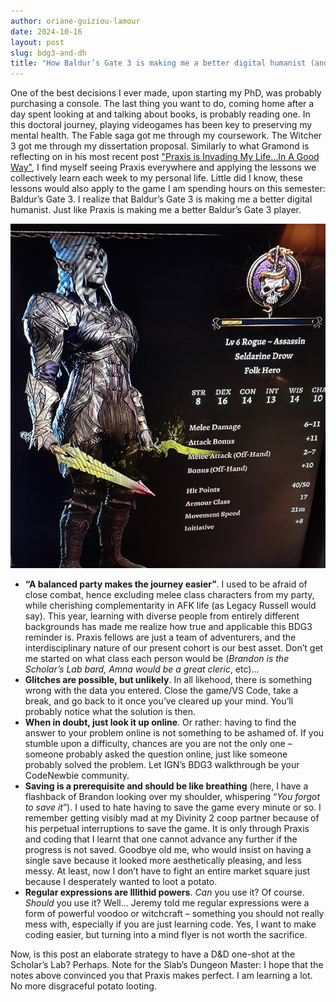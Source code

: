```yaml
---
author: oriane-guiziou-lamour
date: 2024-10-16
layout: post
slug: bdg3-and-dh
title: "How Baldur’s Gate 3 is making me a better digital humanist (and vice versa)"
---
```

One of the best decisions I ever made, upon starting my PhD, was probably purchasing a console. The last thing you want to do, coming home after a day spent looking at and talking about books, is probably reading one. In this doctoral journey, playing videogames has been key to preserving my mental health. The Fable saga got me through my coursework. The Witcher 3 got me through my dissertation proposal. 
Similarly to what Gramond is reflecting on in his most recent post ["Praxis is Invading My Life…In A Good Way"](https://scholarslab.lib.virginia.edu/blog/praxis-is-invading-my-life/), I find myself seeing Praxis everywhere and applying the lessons we collectively learn each week to my personal life. Little did I know, these lessons would also apply to the game I am spending hours on this semester: Baldur’s Gate 3. 
I realize that Baldur’s Gate 3 is making me a better digital humanist. 
Just like Praxis is making me a better Baldur’s Gate 3 player. 

![Character from BDG3](/assets/post-media/2024-10-16-bdg3&dh.jpg)

- **“A balanced party makes the journey easier”**. I used to be afraid of close combat, hence excluding melee class characters from my party, while cherishing complementarity in AFK life (as Legacy Russell would say). This year, learning with diverse people from entirely different backgrounds has made me realize how true and applicable this BDG3 reminder is. Praxis fellows are just a team of adventurers, and the interdisciplinary nature of our present cohort is our best asset. Don’t get me started on what class each person would be (*Brandon is the Scholar’s Lab bard, Amna would be a great cleric*, etc)…
- **Glitches are possible, but unlikely**. In all likehood, there is something wrong with the data you entered. Close the game/VS Code, take a break, and go back to it once you’ve cleared up your mind. You’ll probably notice what the solution is then. 
- **When in doubt, just look it up online**. Or rather: having to find the answer to your problem online is not something to be ashamed of. If you stumble upon a difficulty, chances are you are not the only one – someone probably asked the question online, just like someone probably solved the problem. Let IGN’s BDG3 walkthrough be your CodeNewbie community. 
- **Saving is a prerequisite and should be like breathing** (here, I have a flashback of Brandon looking over my shoulder, whispering “*You forgot to save it*”). I used to hate having to save the game every minute or so. I remember getting visibly mad at my Divinity 2 coop partner because of his perpetual interruptions to save the game. It is only through Praxis and coding that I learnt that one cannot advance any further if the progress is not saved. Goodbye old me, who would insist on having a single save because it looked more aesthetically pleasing, and less messy. At least, now I don’t have to fight an entire market square just because I desperately wanted to loot a potato. 
- **Regular expressions are Illithid powers**. *Can* you use it? Of course. *Should* you use it? Well… Jeremy told me regular expressions were a form of powerful voodoo or witchcraft – something you should not really mess with, especially if you are just learning code. Yes, I want to make coding easier, but turning into a mind flyer is not worth the sacrifice.  

Now, is this post an elaborate strategy to have a D&D one-shot at the Scholar’s Lab? Perhaps. 
Note for the Slab’s Dungeon Master: I hope that the notes above convinced you that Praxis makes perfect. I am learning a lot. No more disgraceful potato looting. 

